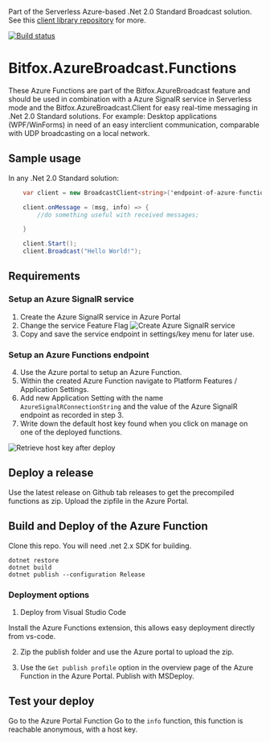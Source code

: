 Part of the Serverless Azure-based .Net 2.0 Standard Broadcast solution.
See this [client library repository](https://github.com/bitfox-git/azurebroadcast-client) for more.

[![Build status](https://dev.azure.com/bitfox/AzureBroadcast.Functions/_apis/build/status/Build%20AzureBroadcast.Functions)](https://dev.azure.com/bitfox/AzureBroadcast.Functions/_build/latest?definitionId=4)

# Bitfox.AzureBroadcast.Functions 

These Azure Functions are part of the Bitfox.AzureBroadcast feature and should be used in combination with a Azure SignalR service in Serverless mode and the Bitfox.AzureBroadcast.Client for easy real-time messaging in .Net 2.0 Standard solutions. For example: Desktop applications (WPF/WinForms) in need of an easy interclient communication, comparable with UDP broadcasting on a local network. 

## Sample usage

In any .Net 2.0 Standard solution:

``` csharp
    var client = new BroadcastClient<string>('endpoint-of-azure-functions','hostkey');

    client.onMessage = (msg, info) => { 
        //do something useful with received messages;

    }

    client.Start();
    client.Broadcast("Hello World!");

```` 

## Requirements

### Setup an Azure SignalR service

1. Create the Azure SignalR service in Azure Portal
2. Change the service Feature Flag 
![](doc/FeatureFlags.png "Create Azure SignalR service")
3. Copy and save the service endpoint in settings/key menu for later use.
    
### Setup an Azure Functions endpoint

4. Use the Azure portal to setup an Azure Function.
5. Within the created Azure Function navigate to Platform Features / Application Settings. 
6. Add new Application Setting with the name `AzureSignalRConnectionString` and the value of the Azure SignalR endpoint as recorded in step 3. 
7. Write down the default host key found when you click on manage on one of the deployed functions.

![](doc/HostKeys.png "Retrieve host key after deploy")


## Deploy a release

Use the latest release on Github tab releases to get the precompiled functions as zip. 
Upload the zipfile in the Azure Portal.


## Build and Deploy of the Azure Function

Clone this repo. You will need .net 2.x SDK for building.

```
dotnet restore
dotnet build
dotnet publish --configuration Release
``` 

### Deployment options

1. Deploy from Visual Studio Code

Install the Azure Functions extension, this allows easy deployment directly from vs-code.

2. Zip the publish folder and use the Azure portal to upload the zip. 

3. Use the `Get publish profile` option in the overview page of the Azure Function in the Azure Portal. Publish with MSDeploy.

## Test your deploy

Go to the Azure Portal Function
Go to the `info` function, this function is reachable anonymous, with a host key.


